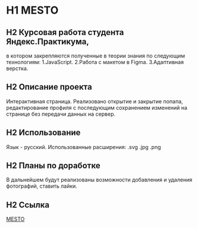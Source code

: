 # H1 MESTO

## H2 Курсовая работа студента **Яндекс.Практикума**,
в котором закрепляются полученные  в теории знания по следующим технологиям:
1.JavaScript.
2.Работа с макетом в Figma.
3.Адаптивная верстка.

## H2 Описание проекта
Интерактивная страница. Реализовано открытие и закрытие попапа,
редактирование профиля с последующим сохранением изменений на странице
без передачи данных на сервер.

## H2 Использование
Язык - русский. Использованные расширения: .svg .jpg .png

## H2 Планы по доработке
В дальнейшем будут реализованы возможности добавления и удаления
фотографий, ставить лайки.

## H2 Ссылка
 [MESTO](https://alexeyvivanov.github.io/MESTO/)

